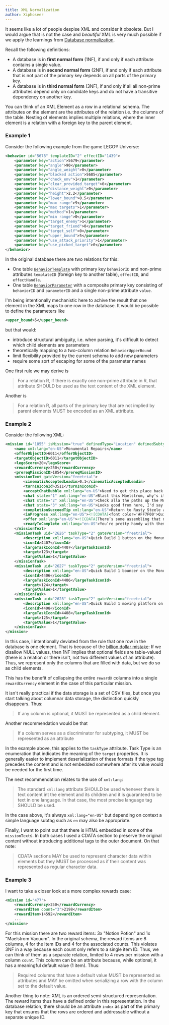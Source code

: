 ```yaml
---
title: XML Normalization
author: Xiphoseer
---
```


It seems like a lot of people despise XML and consider it obsolete. But
I would argue that is not the case and _beautiful_ XML is very much possible
if we apply the learnings from [Database normalization].

Recall the following definitions:

- A database is in **first normal form** (1NF), if and only if each attribute contains a single value.
- A database is in **second normal form** (2NF), if and only if each attribute that is not part of the
  primary key depends on all parts of the primary key.
- A database is in **third normal form** (3NF), if and only if all all non-prime attributes depend only on
  candidate keys and do not have a transitive dependency on another key.

You can think of an XML Element as a row in a relational schema. The attributes on
the element are the attributes of the relation i.e. the columns of the table. Nesting
of elements implies multiple relations, where the inner element is a relation with
a foreign key to the parent element.

### Example 1

Consider the following example from the game LEGO&reg; Universe:

```xml
<behavior id="5678" templateID="2" effectID="1439">
    <parameter key="action">5679</parameter>
    <parameter key="angle">90</parameter>
    <parameter key="angle_weight">0</parameter>
    <parameter key="blocked action">5685</parameter>
    <parameter key="check_env">1</parameter>
    <parameter key="clear_provided_target">0</parameter>
    <parameter key="distance_weight">0</parameter>
    <parameter key="height">2.2</parameter>
    <parameter key="lower_bound">0.5</parameter>
    <parameter key="max range">9</parameter>
    <parameter key="max targets">1</parameter>
    <parameter key="method">1</parameter>
    <parameter key="min range">0</parameter>
    <parameter key="target_enemy">1</parameter>
    <parameter key="target_friend">0</parameter>
    <parameter key="target_self">0</parameter>
    <parameter key="upper_bound">5</parameter>
    <parameter key="use_attack_priority">1</parameter>
    <parameter key="use_picked_target">0</parameter>
</behavior>
```

In the original database there are two relations for this:

- One table [`BehaviorTemplate`] with primary key `behaviorID` and non-prime attributes
  `templateID` (foreign key to another table), `effectID`, and `effectHandle`.
- One table [`BehaviorParameter`] with a composite primary key consisting of
  `behaviorID` and `parameterID` and a single non-prime attribute `value`.

I'm being intentionally mechanistic here to achive the result that one
element in the XML maps to one row in the database. It would be possible
to define the parameters like

```xml
<upper_bound>5</upper_bound>
```

but that would: 

- introduce structural ambiguity, i.e. when parsing, it's difficult to
  detect which child elements are parameters
- theoretically mapping to a two-column relation `BehaviorUpperBound`
- limit flexibility provided by the current schema to add new parameters
- require some sort of escaping for some of the parameter names

One first rule we may derive is

> For a relation R, if there is exactly one non-prime attribute in
> R, that attribute SHOULD be used as the text content of the XML element.

Another is

> For a relation R, all parts of the primary key that are not implied
> by parent elements MUST be encoded as an XML attribute.

### Example 2

Consider the following XML:

```xml
<mission id="1855" isMission="true" definedType="Location" definedSubtype="Avant Gardens" uiSortOrder="240" gateVersion="nexustower">
    <name xml:lang="en-US">Monumental Repairs</name>
    <offerObjectID>6011</offerObjectID>
    <targetObjectID>6011</targetObjectID>
    <legoScore>20</legoScore>
    <rewardCurrency>250</rewardCurrency>
    <prereqMissionID>1854</prereqMissionID>
    <missionText gateVersion="freetrial">
        <cinematicAcceptedLeadin>0.1</cinematicAcceptedLeadin>
        <turnInIconId>3511</turnInIconId>
        <acceptChatBubble xml:lang="en-US">Need to get this place back on track!</acceptChatBubble>
        <chat state="1" xml:lang="en-US">Blast this Maelstrom, why's it have ta be so chaotic?</chat>
        <chat state="2" xml:lang="en-US">Check alla the paths up the Monument - it gets tricky up there!</chat>
        <chat state="3" xml:lang="en-US">Looks good from here, I'd say.</chat>
        <completionSucceedTip xml:lang="en-US">Return to Rusty Steele at the base of the Monument.</completionSucceedTip>
        <inProgress xml:lang="en-US"><![CDATA[<font color='#FF7F00'>Quick Build 1 button, 1 bouncer, and 1 moving platform</font> on the Monument.]]></inProgress>
        <offer xml:lang="en-US"><![CDATA[There’s some assembling that needs to be done! <font color='#FF7F00'>Quick Build 1 button, 1 bouncer, and 1 moving platform</font> up there!]]></offer>
        <readyToComplete xml:lang="en-US">You’re pretty handy with them bricks, pal! The Assembly Faction would be lucky to have you!</readytoComplete>
    </missionText>
    <missionTask uid="2626" taskType="2" gateVersion="freetrial">
        <description xml:lang="en-US">Quick Build 1 button on the Monument.</description>
        <iconId>4407</iconId>
        <largeTaskIconId>4407</largeTaskIconId>
        <target>123</target>
        <targetValue>1</targetValue>
    </missionTask>
    <missionTask uid="2627" taskType="2" gateVersion="freetrial">
        <description xml:lang="en-US">Quick Build 1 bouncer on the Monument.</description>
        <iconId>4406</iconId>
        <largeTaskIconId>4406</largeTaskIconId>
        <target>124</target>
        <targetValue>1</targetValue>
    </missionTask>
    <missionTask uid="2628" taskType="2" gateVersion="freetrial">
        <description xml:lang="en-US">Quick Build 1 moving platform on the Monument.</description>
        <iconId>4408</iconId>
        <largeTaskIconId>4408</largeTaskIconId>
        <target>125</target>
        <targetValue>1</targetValue>
    </missionTask>
</mission>
```

In this case, I intentionally deviated from the rule that one row in the database
is one element. That is because of the [billion dollar mistake]: If we disallow
NULL values, then 1NF implies that optional fields are table-valued (there is
a relation or there isn't, not two different values of an attribute). Thus, we
represent only the columns that are filled with data, but we do so as child elements.

This has the benefit of collapsing the entire `rewardX` columns into a single
`rewardCurrency` element in the case of this particular mission.

It isn't really practical if the data storage is a set of CSV files, but once
you start talking about columnar data storage, the distinction quickly disappears.
Thus:

> If any column is optional, it MUST be represented as a child element.

Another recommendation would be that

> If a column serves as a discriminator for subtyping, it MUST be represented as an attribute

In the example above, this applies to the `taskType` attribute. Task Type is an
enumeration that indicates the meaning of the `target` properties. It is generally
easier to implement deserialization of these formats if the type tag precedes the
content and is not embedded somewhere after its value would be needed for the first
time.

The next recommendation relates to the use of `xml:lang`:

> The standard `xml:lang` attribute SHOULD be used whenever there is text content
> int the element and its children and it is guaranteed to be text in one language.
> In that case, the most precise language tag SHOULD be used.

In the case above, it's always `xml:lang="en-US"` but depending on context a simple
language subtag such as `en` may also be appropriate.

Finally, I want to point out that there is HTML embedded in some of the `missionText`s.
In both cases I used a CDATA section to preserve the original content without
introducing additional tags to the outer document. On that note:

> CDATA sections MAY be used to represent character data within elements but they MUST
> be processed as if their content was represented as regular character data.

### Example 3

I want to take a closer look at a more complex rewards case:

```xml
<mission id="477">
    <rewardCurrency>250</rewardCurrency>
    <rewardItem count="3">2198</rewardItem>
    <rewardItem>14592</rewardItem>
    ...
</mission>
```

For this mission there are two reward items: 3x "Notion Potion" and 1x "Maelstrom Vacuum".
In the original schema, the reward items are 8 columns, 4 for the Item IDs and 4 for the
associated counts. This violates 3NF in a way because each count only refers to a single
item ID. Thus, we can think of them as a separate relation, limited to 4 rows per mission
with a column `count`. This column can be an attribute because, while optional, it has
a meaningful default value (1 item). Thus:

> Required columns that have a default value MUST be represented as attributes and MAY be
> omitted when serializing a row with the column set to the default value.

Another thing to note: XML is an ordered semi-structured representation. The reward items
thus have a defined order in this representation. In the database relation, there should
be an attribute `index` as part of the primary key that ensures that the rows are ordered
and addressable without a separate unique ID.

[Database normalization]: https://en.wikipedia.org/wiki/Database_normalization
[`BehaviorTemplate`]: https://docs.lu-dev.net/en/latest/database/BehaviorTemplate.html
[`BehaviorParameter`]: https://docs.lu-dev.net/en/latest/database/BehaviorParameter.html
[billion dollar mistake]: https://en.wikipedia.org/wiki/Tony_Hoare#Research_and_career